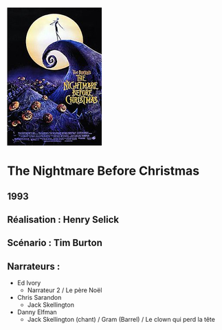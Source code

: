 ![Image](/img/220px-The_nightmare_before_christmas_poster.jpeg)

# The Nightmare Before Christmas
## 1993
## Réalisation : Henry Selick
## Scénario : Tim Burton
## Narrateurs : 
* Ed Ivory
  * Narrateur 2 / Le père Noël 
* Chris Sarandon
  * Jack Skellington
* Danny Elfman
  * Jack Skellington (chant) / Gram (Barrel) / Le clown qui perd la tête
